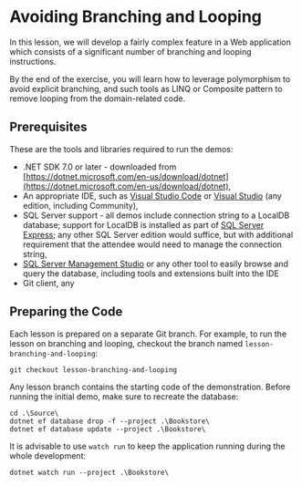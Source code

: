 # Avoiding Branching and Looping

In this lesson, we will develop a fairly complex feature in a Web application which consists of a significant number of branching and looping instructions.

By the end of the exercise, you will learn how to leverage polymorphism to avoid explicit branching, and such tools as LINQ or Composite pattern to remove looping from the domain-related code.

## Prerequisites

These are the tools and libraries required to run the demos:

  - .NET SDK 7.0 or later - downloaded from [https://dotnet.microsoft.com/en-us/download/dotnet](https://dotnet.microsoft.com/en-us/download/dotnet),
  - An appropriate IDE, such as [Visual Studio Code](https://code.visualstudio.com/) or [Visual Studio](https://visualstudio.microsoft.com/) (any edition, including Community),
  - SQL Server support - all demos include connection string to a LocalDB database; support for LocalDB is installed as part of [SQL Server Express](https://learn.microsoft.com/en-us/sql/database-engine/configure-windows/sql-server-express-localdb?view=sql-server-ver16); any other SQL Server edition would suffice, but with additional requirement that the attendee would need to manage the connection string,
  - [SQL Server Management Studio](https://learn.microsoft.com/en-us/sql/ssms/download-sql-server-management-studio-ssms?view=sql-server-ver16) or any other tool to easily browse and query the database, including tools and extensions built into the IDE
  - Git client, any

## Preparing the Code

Each lesson is prepared on a separate Git branch. For example, to run the lesson on branching and looping, checkout the branch named `lesson-branching-and-looping`:

```
git checkout lesson-branching-and-looping
```

Any lesson branch contains the starting code of the demonstration. Before running the initial demo, make sure to recreate the database:

```
cd .\Source\
dotnet ef database drop -f --project .\Bookstore\
dotnet ef database update --project .\Bookstore\
```

It is advisable to use `watch run` to keep the application running during the whole development:

```
dotnet watch run --project .\Bookstore\
```